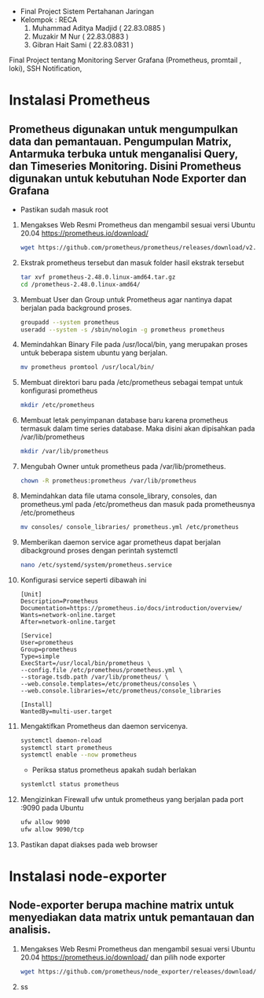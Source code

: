 - Final Project Sistem Pertahanan Jaringan 
- Kelompok : RECA
  1. Muhammad Aditya Madjid			( 22.83.0885 )
  2. Muzakir M Nur							( 22.83.0883 )
  3. Gibran Hait Sami						( 22.83.0831 )

Final Project tentang Monitoring Server Grafana (Prometheus, promtail , loki), SSH Notification, 

# Instalasi Prometheus
## Prometheus digunakan untuk mengumpulkan data dan pemantauan. Pengumpulan Matrix, Antarmuka terbuka untuk menganalisi Query, dan Timeseries Monitoring. Disini Prometheus digunakan untuk kebutuhan Node Exporter dan Grafana

  - Pastikan sudah masuk root
1. Mengakses Web Resmi Prometheus dan mengambil sesuai versi Ubuntu 20.04 https://prometheus.io/download/
   ```bash
   wget https://github.com/prometheus/prometheus/releases/download/v2.48.0/prometheus-2.48.0.linux-amd64.tar.gz
   ```

2. Ekstrak prometheus tersebut dan masuk folder hasil ekstrak tersebut
   ```bash
   tar xvf prometheus-2.48.0.linux-amd64.tar.gz
   cd /prometheus-2.48.0.linux-amd64/
   ```

3. Membuat User dan Group untuk Prometheus agar nantinya dapat berjalan pada background proses.
   ```bash
   groupadd --system prometheus
   useradd --system -s /sbin/nologin -g prometheus prometheus
   ```

4. Memindahkan Binary File pada /usr/local/bin, yang merupakan proses untuk beberapa sistem ubuntu yang berjalan.
   ```bash
   mv prometheus promtool /usr/local/bin/
   ```

5. Membuat direktori baru pada /etc/prometheus sebagai tempat untuk konfigurasi prometheus
   ```bash
   mkdir /etc/prometheus
   ```

6. Membuat letak penyimpanan database baru karena prometheus termasuk dalam time series database. Maka disini akan dipisahkan pada /var/lib/prometheus
   ```bash
   mkdir /var/lib/prometheus
   ```

7. Mengubah Owner untuk prometheus pada /var/lib/prometheus.
   ```bash
   chown -R prometheus:prometheus /var/lib/prometheus
   ```

8. Memindahkan data file utama console_library, consoles, dan prometheus.yml pada /etc/prometheus dan masuk pada prometheusnya /etc/prometheus
   ```bash
   mv consoles/ console_libraries/ prometheus.yml /etc/prometheus
   ```

9. Memberikan daemon service agar prometheus dapat berjalan dibackground proses dengan perintah systemctl
   ```bash
   nano /etc/systemd/system/prometheus.service
   ```

10. Konfigurasi service seperti dibawah ini
    ```nano
    [Unit]
    Description=Prometheus
    Documentation=https://prometheus.io/docs/introduction/overview/
    Wants=network-online.target
    After=network-online.target

    [Service]
    User=prometheus
    Group=prometheus
    Type=simple
    ExecStart=/usr/local/bin/prometheus \
    --config.file /etc/prometheus/prometheus.yml \
    --storage.tsdb.path /var/lib/prometheus/ \
    --web.console.templates=/etc/prometheus/consoles \
    --web.console.libraries=/etc/prometheus/console_libraries

    [Install]
    WantedBy=multi-user.target
    ```

11. Mengaktifkan Prometheus dan daemon servicenya.
    ```bash
    systemctl daemon-reload
    systemctl start prometheus
    systemctl enable --now prometheus
    ```
    - Periksa status prometheus apakah sudah berlakan
    ```bash
    systemlctl status prometheus
    ```

12. Mengizinkan Firewall ufw untuk prometheus yang berjalan pada port :9090 pada Ubuntu
    ```bash
    ufw allow 9090
    ufw allow 9090/tcp
    ```

13. Pastikan dapat diakses pada web browser


# Instalasi node-exporter
## Node-exporter berupa machine matrix untuk menyediakan data matrix untuk pemantauan dan analisis.

1. Mengakses Web Resmi Prometheus dan mengambil sesuai versi Ubuntu 20.04 https://prometheus.io/download/ dan pilih node exporter
   ```bash
   wget https://github.com/prometheus/node_exporter/releases/download/v1.7.0/node_exporter-1.7.0.linux-amd64.tar.gz
   ```

2. ss

   
   
